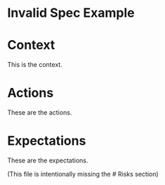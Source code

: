 # Invalid Spec Example

# Context
This is the context.

# Actions
These are the actions.

# Expectations
These are the expectations.

(This file is intentionally missing the # Risks section)
